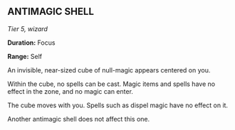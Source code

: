 ## ANTIMAGIC SHELL

_Tier 5, wizard_

**Duration:** Focus

**Range:** Self

An invisible, near-sized cube of null-magic appears centered on you.

Within the cube, no spells can be cast. Magic items and spells have no effect in the zone, and no magic can enter.

The cube moves with you. Spells such as dispel magic have no effect on it.

Another antimagic shell does not affect this one.

